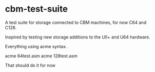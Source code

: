 # cbm-test-suite

A test suite for storage connected to CBM machines, for now C64 and C128.

Inspired by testing new storage additions to the UII+ and U64 hardware.

Everything using acme syntax.

acme 64test.asm
acme 128test.asm

That should do it for now
